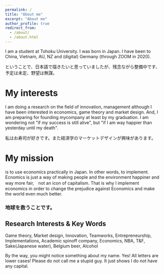 ```yaml
---
permalink: /
title: "About me"
excerpt: "About me"
author_profile: true
redirect_from: 
  - /about/
  - /about.html
---
```


I am a student at Tohoku University. I was born in Japan. I have been to China, Vietnam, AU, NZ and (digital) Germany (through ZOOM in 2020).

ということで、日本語で描きたいと思っていましたが、残念ながら整備中です、予定は未定、野望は無謀。



My interests
======
I am doing a research on the field of innovation, management although I have been interested in economics, game theory and market design. And, I am preparing for founding mycompany at least by my graduation. I am wondering not "if my success is still alive", but "if I am way happier than yesterday until my death". 

私はお寿司が好きです。また経済学のマーケットデザインが興味があります。



My mission
======
is to use economics practically in Japan. In other words, to implement. Ecnomics is just a way of making people and the environment happiner and way more fair,　not an icon of capitalism. That is why I implement economics in order to change the prejudice against Economics and make the world even much better. 

### 地球を救うことです。

Research Interests & Key Words
------
Game theory, Market design, Innovation, Teamworks, Entrepreneurship, Implementations, Academic spinoff company, Economics, NBA, T&F, Sake(Japanese water), Belgium beer, Alcohol


By the way, you might notice something about my name. Yes! All letters are lower cases! Please do not call me a stupid guy. It just shows I do not have  any capital.
